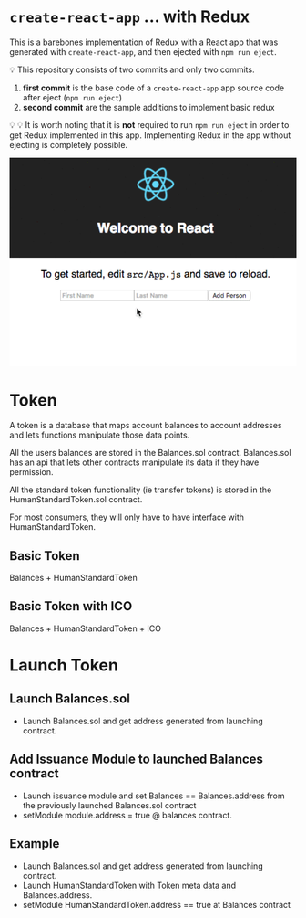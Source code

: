 # `create-react-app` ... with Redux

This is a barebones implementation of Redux with a React app that was generated with `create-react-app`, and then ejected with `npm run eject`.

:bulb: This repository consists of two commits and only two commits.  

 1. **first commit** is the base code of a `create-react-app` app source code after eject (`npm run eject`)
 2. **second commit** are the sample additions to implement basic redux

:bulb: :bulb: It is worth noting that it is **not** required to run `npm run eject` in order to get Redux implemented in this app.  Implementing Redux in the app without ejecting is completely possible.

![demo](images/demo.gif)

# Token
A token is a database that maps account balances to account addresses and lets functions manipulate those data points.

All the users balances are stored in the Balances.sol contract. Balances.sol has an api that lets other contracts manipulate its data if they have permission.

All the standard token functionality (ie transfer tokens) is stored in the HumanStandardToken.sol contract.

For most consumers, they will only have to have interface with HumanStandardToken.

## Basic Token
Balances + HumanStandardToken

## Basic Token with ICO
Balances + HumanStandardToken + ICO

# Launch Token 

## Launch Balances.sol
 - Launch Balances.sol and get address generated from launching contract.

## Add Issuance Module to launched Balances contract
 - Launch issuance module and set Balances == Balances.address from the previously launched Balances.sol contract
 - setModule module.address = true @ balances contract.

## Example
 - Launch Balances.sol and get address generated from launching contract.
 - Launch HumanStandardToken with Token meta data and Balances.address.
 - setModule HumanStandardToken.address == true at Balances contract
